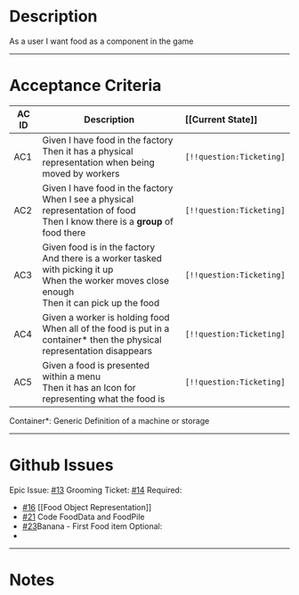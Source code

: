 # Description
As a user I want food as a component in the game

---
# Acceptance Criteria

| AC ID | Description                                                                                                                                           | [[Current State]]        |
| ----- | ----------------------------------------------------------------------------------------------------------------------------------------------------- | :----------------------- |
| AC1   | Given I have food in the factory<br>Then it has a physical representation when being moved by workers                                                 | `[!!question:Ticketing]` |
| AC2   | Given I have food in the factory<br>When I see a physical representation of food<br>Then I know there is a **group** of food there                    | `[!!question:Ticketing]` |
| AC3   | Given food is in the factory<br>And there is a worker tasked with picking it up<br>When the worker moves close enough<br>Then it can pick up the food | `[!!question:Ticketing]` |
| AC4   | Given a worker is holding food<br>When all of the food is put in a container* then the physical representation disappears                             | `[!!question:Ticketing]` |
| AC5   | Given a food is presented within a menu<br>Then it has an Icon for representing what the food is                                                      | `[!!question:Ticketing]` |

Container*: Generic Definition of a machine or storage


---
# Github Issues
Epic Issue: [#13](https://github.com/JackFawthorpe/FoodRTS/issues/13) 
Grooming Ticket: [#14](https://github.com/JackFawthorpe/FoodRTS/issues/14) 
Required:
-  [#16](https://github.com/JackFawthorpe/FoodRTS/issues/16) [[Food Object Representation]]
- [#21](https://github.com/JackFawthorpe/FoodRTS/issues/21) Code FoodData and FoodPile
- [#23](https://github.com/JackFawthorpe/FoodRTS/issues/23)Banana - First Food item
Optional:
- 

---
# Notes